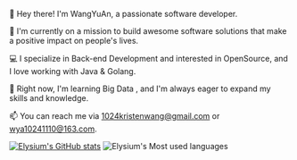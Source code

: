 👋 Hey there! I'm WangYuAn, a passionate software developer.

🚀 I'm currently on a mission to build awesome software solutions that make a positive impact on people's lives.

💻 I specialize in Back-end Development and interested in OpenSource, and I love working with Java & Golang.

🌱 Right now, I'm learning Big Data , and I'm always eager to expand my skills and knowledge.

📫 You can reach me via 1024kristenwang@gmail.com or wya10241110@163.com.


[![Elysium's GitHub stats](https://github-readme-stats.vercel.app/api?username=elysium-w)](https://github.com/anuraghazra/github-readme-stats)
![Elysium's Most used languages](https://github-readme-stats.vercel.app/api/top-langs/?username=elysium-w&layout=compact&hide_border=true&langs_count=10)
